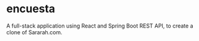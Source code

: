 # encuesta
A full-stack application using React and Spring Boot REST API, to create a clone of Sararah.com.
